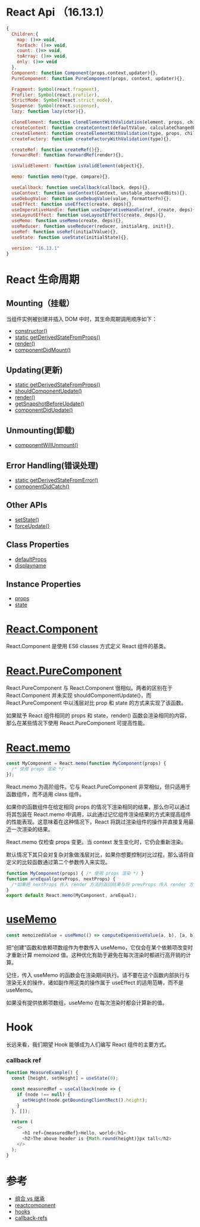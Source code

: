 # React Api （16.13.1）
```js
{
  Children:{
    map: ()=> void,
    forEach: ()=> void,
    count: ()=> void,
    toArray: ()=> void,
    only: ()=> void
  },
  Component: function Component(props,context,updater){},
  PureComponent: function PureComponent(props, context, updater){},

  Fragment: Symbol(react.fragment),
  Profiler: Symbol(react.profiler),
  StrictMode: Symbol(react.strict_mode),
  Suspense: Symbol(react.suspense),
  lazy: function lazy(ctor){},

  cloneElement: function cloneElementWithValidation(element, props, children){},
  createContext: function createContext(defaultValue, calculateChangedBits){},
  createElement: function createElementWithValidation(type, props, children){},
  createFactory: function createFactoryWithValidation(type){},

  createRef: function createRef(){},
  forwardRef: function forwardRef(render){},

  isValidElement: function isValidElement(object){},

  memo: function memo(type, compare){},

  useCallback: function useCallback(callback, deps){},
  useContext: function useContext(Context, unstable_observedBits){},
  useDebugValue: function useDebugValue(value, formatterFn){},
  useEffect: function useEffect(create, deps){},
  useImperativeHandle: function useImperativeHandle(ref, create, deps){},
  useLayoutEffect: function useLayoutEffect(create, deps){},
  useMemo: function useMemo(create, deps){},
  useReducer: function useReducer(reducer, initialArg, init){},
  useRef: function useRef(initialValue){},
  useState: function useState(initialState){},

  version: "16.13.1"
}
```
# React 生命周期
## Mounting（挂载）
当组件实例被创建并插入 DOM 中时，其生命周期调用顺序如下：

* [constructor()](https://reactjs.org/docs/react-component.html#constructor)
* [static getDerivedStateFromProps()](https://reactjs.org/docs/react-component.html#static-getderivedstatefromprops)
* [render()](https://reactjs.org/docs/react-component.html#render)
* [componentDidMount()](https://reactjs.org/docs/react-component.html#componentdidmount)

## Updating(更新)
* [static getDerivedStateFromProps()](https://reactjs.org/docs/react-component.html#static-getderivedstatefromprops)
* [shouldComponentUpdate()](https://reactjs.org/docs/react-component.html#shouldcomponentupdate)
* [render()](https://reactjs.org/docs/react-component.html#render)
* [getSnapshotBeforeUpdate()](https://reactjs.org/docs/react-component.html#getsnapshotbeforeupdate)
* [componentDidUpdate()](https://reactjs.org/docs/react-component.html#componentdidupdate)

## Unmounting(卸载)
* [componentWillUnmount()](https://reactjs.org/docs/react-component.html#componentwillunmount)

## Error Handling(错误处理)
*  [static getDerivedStateFromError()](https://reactjs.org/docs/react-component.html#static-getderivedstatefromerror)
*  [componentDidCatch()](https://reactjs.org/docs/react-component.html#componentdidcatch)

## Other APIs
* [setState()](https://reactjs.org/docs/react-component.html#setstate)
* [forceUpdate()](https://reactjs.org/docs/react-component.html#forceupdate)

## Class Properties
* [defaultProps](https://reactjs.org/docs/react-component.html#defaultprops)
* [displayname](https://reactjs.org/docs/react-component.html#displayname)

## Instance Properties
* [props](https://reactjs.org/docs/react-component.html#props)
* [state](https://reactjs.org/docs/react-component.html#state)

# [React.Component](https://zh-hans.reactjs.org/docs/react-api.html#reactcomponent)
React.Component 是使用 ES6 classes 方式定义 React 组件的基类。

# [React.PureComponent](https://zh-hans.reactjs.org/docs/react-api.html#reactpurecomponent)
React.PureComponent 与 React.Component 很相似。两者的区别在于 React.Component 并未实现 shouldComponentUpdate()，而 React.PureComponent 中以浅层对比 prop 和 state 的方式来实现了该函数。

如果赋予 React 组件相同的 props 和 state，render() 函数会渲染相同的内容，那么在某些情况下使用 React.PureComponent 可提高性能。

# [React.memo](https://zh-hans.reactjs.org/docs/react-api.html#reactmemo)
```js
const MyComponent = React.memo(function MyComponent(props) {
  /* 使用 props 渲染 */
});
```
React.memo 为高阶组件。它与 React.PureComponent 非常相似，但只适用于函数组件，而不适用 class 组件。

如果你的函数组件在给定相同 props 的情况下渲染相同的结果，那么你可以通过将其包装在 React.memo 中调用，以此通过记忆组件渲染结果的方式来提高组件的性能表现。这意味着在这种情况下，React 将跳过渲染组件的操作并直接复用最近一次渲染的结果。

React.memo 仅检查 props 变更。当 context 发生变化时，它仍会重新渲染。

默认情况下其只会对复杂对象做浅层对比，如果你想要控制对比过程，那么请将自定义的比较函数通过第二个参数传入来实现。
```js
function MyComponent(props) { /* 使用 props 渲染 */ }
function areEqual(prevProps, nextProps) {
  /*如果把 nextProps 传入 render 方法的返回结果与将 prevProps 传入 render 方法的返回结果一致则返回 true，否则返回 false*/
}
export default React.memo(MyComponent, areEqual);
```

# [useMemo](https://zh-hans.reactjs.org/docs/hooks-reference.html#usememo)
```js
const memoizedValue = useMemo(() => computeExpensiveValue(a, b), [a, b]);
```
把“创建”函数和依赖项数组作为参数传入 useMemo，它仅会在某个依赖项改变时才重新计算 memoized 值。这种优化有助于避免在每次渲染时都进行高开销的计算。

记住，传入 useMemo 的函数会在渲染期间执行。请不要在这个函数内部执行与渲染无关的操作，诸如副作用这类的操作属于 useEffect 的适用范畴，而不是 useMemo。

如果没有提供依赖项数组，useMemo 在每次渲染时都会计算新的值。

# Hook
长远来看，我们期望 Hook 能够成为人们编写 React 组件的主要方式。
### callback ref
```js
function MeasureExample() {
  const [height, setHeight] = useState(0);

  const measuredRef = useCallback(node => {
    if (node !== null) {
      setHeight(node.getBoundingClientRect().height);
    }
  }, []);

  return (
    <>
      <h1 ref={measuredRef}>Hello, world</h1>
      <h2>The above header is {Math.round(height)}px tall</h2>
    </>
  );
}
```

# 参考
* [组合 vs 继承](https://zh-hans.reactjs.org/docs/composition-vs-inheritance.html)
* [reactcomponent](https://zh-hans.reactjs.org/docs/react-api.html)
* [hooks](https://zh-hans.reactjs.org/docs/hooks-reference.html#basic-hooks)
* [callback-refs](https://zh-hans.reactjs.org/docs/refs-and-the-dom.html#callback-refs)